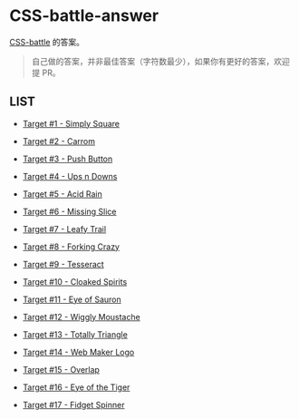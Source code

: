 # CSS-battle-answer

[CSS-battle](https://cssbattle.dev/) 的答案。

> 自己做的答案，并非最佳答案（字符数最少），如果你有更好的答案，欢迎提 PR。

## LIST

+ [Target #1 - Simply Square](./Simply-Square.md)

+ [Target #2 - Carrom](./Carrom.md)

+ [Target #3 - Push Button](./Push-Button.md)

+ [Target #4 - Ups n Downs](./Ups-n-Downs.md)

+ [Target #5 - Acid Rain](./Acid-Rain.md)

+ [Target #6 - Missing Slice](./Missing-Slice.md)

+ [Target #7 - Leafy Trail](./Leafy-Trail.md)

+ [Target #8 - Forking Crazy](./Forking-Crazy.md)

+ [Target #9 - Tesseract](./Tesseract.md)

+ [Target #10 - Cloaked Spirits](./Cloaked-Spirits.md)

+ [Target #11 - Eye of Sauron](./Eye-of-Sauron.md)

+ [Target #12 - Wiggly Moustache](./Wiggly-Moustache.md)

+ [Target #13 - Totally Triangle](./Totally-Triangle.md)

+ [Target #14 - Web Maker Logo](./Web-Maker-Logo.md)

+ [Target #15 - Overlap](./Overlap.md)

+ [Target #16 - Eye of the Tiger](./Eye-of-the-Tiger.md)

+ [Target #17 - Fidget Spinner](./Fidget-Spinner.md)
